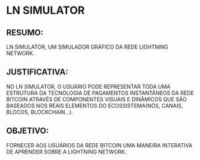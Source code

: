 # LN SIMULATOR

## RESUMO:
  LN SIMULATOR, UM SIMULADOR GRÁFICO DA REDE LIGHTNING NETWORK.

## JUSTIFICATIVA:
  NO LN SIMULATOR, O USUÁRIO PODE REPRESENTAR TODA UMA ESTRUTURA DA TECNOLOGIA DE PAGAMENTOS INSTANTÂNEOS DA REDE BITCOIN ATRAVÉS DE COMPONENTES VISUAIS E DINÂMICOS QUE SÃO BASEADOS NOS REAIS ELEMENTOS DO ECOSSISTEMA(NÓS, CANAIS, BLOCOS, BLOCKCHAIN...).

## OBJETIVO:
  FORNECER AOS USUÁRIOS DA REDE BITCOIN UMA MANEIRA INTERATIVA DE APRENDER SOBRE A LIGHTNING NETWORK.
